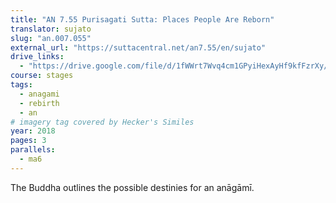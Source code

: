 ```yaml
---
title: "AN 7.55 Purisagati Sutta: Places People Are Reborn"
translator: sujato
slug: "an.007.055"
external_url: "https://suttacentral.net/an7.55/en/sujato"
drive_links:
  - "https://drive.google.com/file/d/1fWWrt7Wvq4cm1GPyiHexAyHf9kfFzrXy/view?usp=drivesdk"
course: stages
tags:
  - anagami
  - rebirth
  - an
# imagery tag covered by Hecker's Similes
year: 2018
pages: 3
parallels:
  - ma6
---
```


The Buddha outlines the possible destinies for an anāgāmī.
